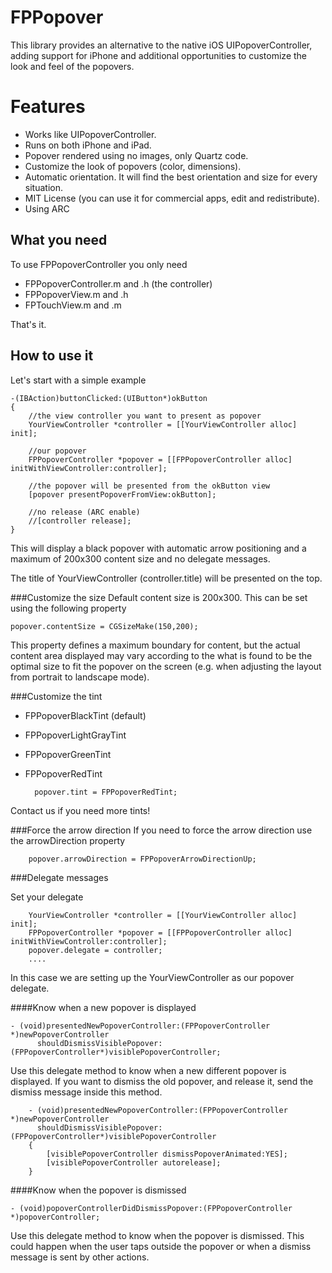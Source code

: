 FPPopover
========
This library provides an alternative to the native iOS UIPopoverController, 
adding support for iPhone and additional opportunities to customize the look and feel of the popovers.


Features
========

* Works like UIPopoverController.
* Runs on both iPhone and iPad.
* Popover rendered using no images, only Quartz code.
* Customize the look of popovers (color, dimensions).
* Automatic orientation. It will find the best orientation and size for every situation.
* MIT License (you can use it for commercial apps, edit and redistribute).
* Using ARC

What you need
---

To use FPPopoverController you only need

* FPPopoverController.m and .h    (the controller)
* FPPopoverView.m and .h
* FPTouchView.m and .m

That's it.




How to use it
---  

Let's start with a simple example
    
    -(IBAction)buttonClicked:(UIButton*)okButton
    {
        //the view controller you want to present as popover
        YourViewController *controller = [[YourViewController alloc] init]; 

        //our popover
        FPPopoverController *popover = [[FPPopoverController alloc] initWithViewController:controller]; 
        
        //the popover will be presented from the okButton view 
        [popover presentPopoverFromView:okButton]; 
    
        //no release (ARC enable)
        //[controller release];
    }
    
This will display a black popover with automatic arrow positioning and a maximum of 200x300 content size and no delegate messages.

The title of YourViewController (controller.title) will be presented on the top.

###Customize the size
Default content size is 200x300. This can be set using the following property

    popover.contentSize = CGSizeMake(150,200);

This property defines a maximum boundary for content, but the actual content area displayed may
vary according to the what is found to be the optimal size to fit the popover on the screen (e.g. when adjusting the layout from portrait to landscape mode).

###Customize the tint

* FPPopoverBlackTint  (default)
* FPPopoverLightGrayTint
* FPPopoverGreenTint
* FPPopoverRedTint

        popover.tint = FPPopoverRedTint;
    
Contact us if you need more tints!

###Force the arrow direction
If you need to force the arrow direction use the arrowDirection property

        popover.arrowDirection = FPPopoverArrowDirectionUp;


###Delegate messages

Set your delegate
    
        YourViewController *controller = [[YourViewController alloc] init]; 
        FPPopoverController *popover = [[FPPopoverController alloc] initWithViewController:controller]; 
        popover.delegate = controller;
        ....
        
In this case we are setting up the YourViewController as our popover delegate.

####Know when a new popover is displayed

    - (void)presentedNewPopoverController:(FPPopoverController *)newPopoverController 
          shouldDismissVisiblePopover:(FPPopoverController*)visiblePopoverController;

Use this delegate method to know when a new different popover is displayed. If you want to dismiss the old popover, and release it, send the dismiss message inside this method.

        - (void)presentedNewPopoverController:(FPPopoverController *)newPopoverController 
          shouldDismissVisiblePopover:(FPPopoverController*)visiblePopoverController
        {
            [visiblePopoverController dismissPopoverAnimated:YES];
            [visiblePopoverController autorelease];
        }

####Know when the popover is dismissed

    - (void)popoverControllerDidDismissPopover:(FPPopoverController *)popoverController;

Use this delegate method to know when the popover is dismissed. This could happen when the user taps outside the popover or when a dismiss message is sent by other actions.

